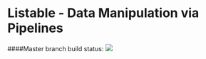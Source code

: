 # Listable - Data Manipulation via Pipelines

####Master branch build status: 
![](https://travis-ci.org/mrbobbybryant/mrbobbybryant.svg?branch=master)

